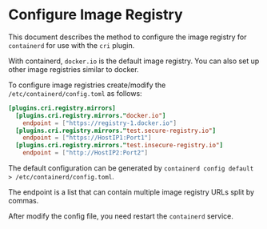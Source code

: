 # Configure Image Registry
This document describes the method to configure the image registry for `containerd` for use with the `cri` plugin.

With containerd, `docker.io` is the default image registry. You can also set up other image registries similar to docker.

To configure image registries create/modify the `/etc/containerd/config.toml` as follows:
```toml
[plugins.cri.registry.mirrors]
  [plugins.cri.registry.mirrors."docker.io"]
    endpoint = ["https://registry-1.docker.io"]
  [plugins.cri.registry.mirrors."test.secure-registry.io"]
    endpoint = ["https://HostIP1:Port1"]
  [plugins.cri.registry.mirrors."test.insecure-registry.io"]
    endpoint = ["http://HostIP2:Port2"]
```

The default configuration can be generated by `containerd config default > /etc/containerd/config.toml`.

The endpoint is a list that can contain multiple image registry URLs split by commas.

After modify the config file, you need restart the `containerd` service.
